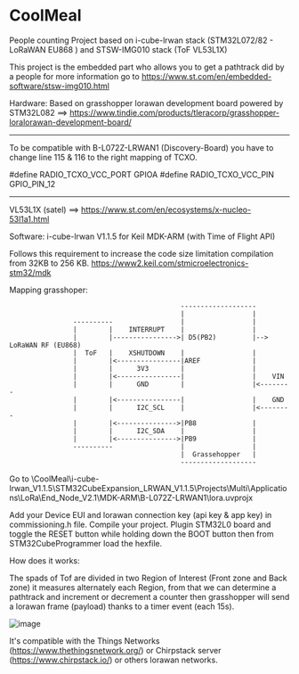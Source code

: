 # CoolMeal
People counting Project based on i-cube-lrwan stack (STM32L072/82 - LoRaWAN EU868 ) and STSW-IMG010 stack (ToF VL53L1X)


This project is the embedded part who allows you to get a pathtrack did by a people for more information go to https://www.st.com/en/embedded-software/stsw-img010.html

Hardware:
Based on grasshopper lorawan development board powered by STM32L082 ==> https://www.tindie.com/products/tleracorp/grasshopper-loralorawan-development-board/
**********************************************************************************************************************************
To be compatible with B-L072Z-LRWAN1 (Discovery-Board) you have to change line 115 & 116 to the right mapping of TCXO.

#define RADIO_TCXO_VCC_PORT                       GPIOA
#define RADIO_TCXO_VCC_PIN                        GPIO_PIN_12
**********************************************************************************************************************************

VL53L1X (satel) ==> https://www.st.com/en/ecosystems/x-nucleo-53l1a1.html

Software:
i-cube-lrwan V1.1.5 for Keil MDK-ARM (with Time of Flight API)

Follows this requirement to increase the code size limitation compilation from 32KB to 256 KB.
https://www2.keil.com/stmicroelectronics-stm32/mdk


Mapping grasshoper:

                                               -------------------
                                               |                 |
                    ----------                 |                 |
                    |        |    INTERRUPT    |                 |
                    |        |---------------->| D5(PB2)         |--> LoRaWAN RF (EU868)
                    |  ToF   |    XSHUTDOWN    |                 |
                    |        |<----------------|AREF             |
                    |        |      3V3        |                 |
                    |        |<----------------|                 |    VIN
                    |        |      GND        |                 |<--------
                    |        |<----------------|                 |    GND
                    |        |      I2C_SCL    |                 |<--------
                    |        |<--------------->|PB8              |
                    |        |      I2C_SDA    |                 |         
                    |        |<--------------->|PB9              |
                    ----------                 |                 |
                                               |  Grassehopper   |
                                               -------------------
                                                                
                                               

Go to \CoolMeal\i-cube-lrwan_V1.1.5\STM32CubeExpansion_LRWAN_V1.1.5\Projects\Multi\Applications\LoRa\End_Node_V2.1\MDK-ARM\B-L072Z-LRWAN1\lora.uvprojx

 Add your Device EUI and lorawan connection key (api key & app key) in commissioning.h file.
 Compile your project.
 Plugin STM32L0 board and toggle the RESET button while holding down the BOOT button then from STM32CubeProgrammer load the hexfile.
 
 How does it works:
 
 The spads of Tof are divided in two Region of Interest (Front zone and Back zone) it measures alternately each Region, from that we can determine a pathtrack and increment or decrement a counter then grasshopper will send a lorawan frame (payload) thanks to a timer event (each 15s).
 
![image](https://drive.google.com/uc?export=view&id=1S3OefQd81Le0X-aaqf3QF1A209wH5QDk)

 
 It's compatible with the Things Networks (https://www.thethingsnetwork.org/) or Chirpstack server (https://www.chirpstack.io/) or others lorawan networks. 

